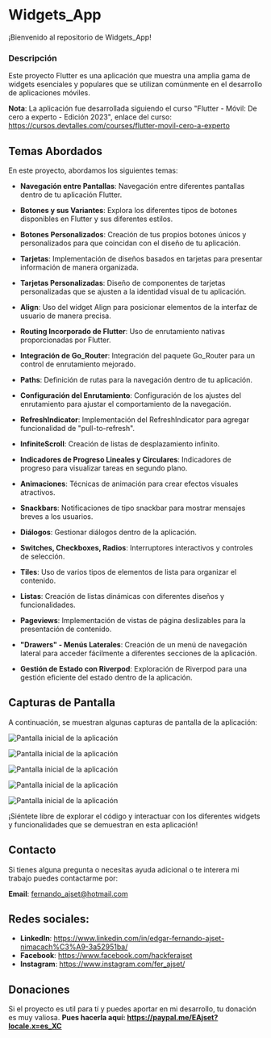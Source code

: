 # Widgets_App
¡Bienvenido al repositorio de Widgets_App!

### Descripción
Este proyecto Flutter es una aplicación que muestra una amplia gama de widgets esenciales y populares que se utilizan comúnmente en el desarrollo de aplicaciones móviles.

**Nota**: La aplicación fue desarrollada siguiendo el curso "Flutter - Móvil: De cero a experto - Edición 2023", enlace del curso: https://cursos.devtalles.com/courses/flutter-movil-cero-a-experto


## Temas Abordados
En este proyecto, abordamos los siguientes temas:

- **Navegación entre Pantallas**: Navegación entre diferentes pantallas dentro de tu aplicación Flutter.

- **Botones y sus Variantes**: Explora los diferentes tipos de botones disponibles en Flutter y sus diferentes estilos.

- **Botones Personalizados**: Creación de tus propios botones únicos y personalizados para que coincidan con el diseño de tu aplicación.

- **Tarjetas**: Implementación de diseños basados en tarjetas para presentar información de manera organizada.

- **Tarjetas Personalizadas**: Diseño de componentes de tarjetas personalizadas que se ajusten a la identidad visual de tu aplicación.

- **Align**: Uso del widget Align para posicionar elementos de la interfaz de usuario de manera precisa.

- **Routing Incorporado de Flutter**: Uso de enrutamiento nativas proporcionadas por Flutter.

- **Integración de Go_Router**: Integración del paquete Go_Router para un control de enrutamiento mejorado.

- **Paths**: Definición de rutas para la navegación dentro de tu aplicación.

- **Configuración del Enrutamiento**: Configuración de los ajustes del enrutamiento para ajustar el comportamiento de la navegación.

- **RefreshIndicator**: Implementación del RefreshIndicator para agregar funcionalidad de "pull-to-refresh".

- **InfiniteScroll**: Creación de listas de desplazamiento infinito.

- **Indicadores de Progreso Lineales y Circulares**: Indicadores de progreso para visualizar tareas en segundo plano.

- **Animaciones**: Técnicas de animación para crear efectos visuales atractivos.

- **Snackbars**: Notificaciones de tipo snackbar para mostrar mensajes breves a los usuarios.

- **Diálogos**: Gestionar diálogos dentro de la aplicación.

- **Switches, Checkboxes, Radios**: Interruptores interactivos y controles de selección.

- **Tiles**: Uso de varios tipos de elementos de lista para organizar el contenido.

- **Listas**: Creación de listas dinámicas con diferentes diseños y funcionalidades.

- **Pageviews**: Implementación de vistas de página deslizables para la presentación de contenido.

- **"Drawers" - Menús Laterales**: Creación de un menú de navegación lateral para acceder fácilmente a diferentes secciones de la aplicación.

- **Gestión de Estado con Riverpod**: Exploración de Riverpod para una gestión eficiente del estado dentro de la aplicación.


## Capturas de Pantalla

A continuación, se muestran algunas capturas de pantalla de la aplicación:

![Pantalla inicial de la aplicación](https://resourcesdev.blob.core.windows.net/resources-web/proyectos/widget1.jpg)

![Pantalla inicial de la aplicación](https://resourcesdev.blob.core.windows.net/resources-web/proyectos/widget2.jpg)

![Pantalla inicial de la aplicación](https://resourcesdev.blob.core.windows.net/resources-web/proyectos/widget3.jpg)

![Pantalla inicial de la aplicación](https://resourcesdev.blob.core.windows.net/resources-web/proyectos/widget4.jpg)

![Pantalla inicial de la aplicación](https://resourcesdev.blob.core.windows.net/resources-web/proyectos/widget5.jpg)


¡Siéntete libre de explorar el código y interactuar con los diferentes widgets y funcionalidades que se demuestran en esta aplicación!

## Contacto
Si tienes alguna pregunta o necesitas ayuda adicional o te interera mi trabajo puedes contactarme por:

**Email**: fernando_ajset@hotmail.com

## Redes sociales:
- **LinkedIn**: https://www.linkedin.com/in/edgar-fernando-ajset-nimacach%C3%A9-3a52951ba/
- **Facebook**: https://www.facebook.com/hackferajset
- **Instagram**: https://www.instagram.com/fer_ajset/

## Donaciones
Si el proyecto es util para tí y puedes aportar en mi desarrollo, tu donación es muy valiosa.
**Pues hacerla aquí: https://paypal.me/EAjset?locale.x=es_XC**
